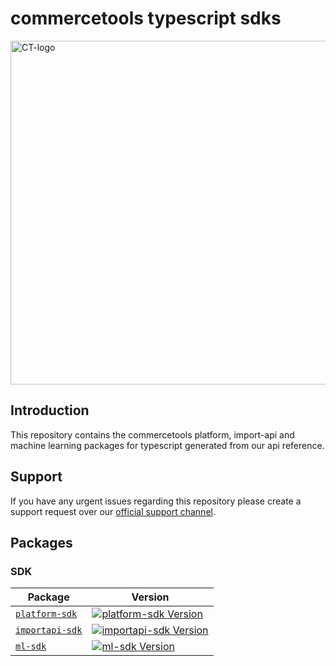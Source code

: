 # commercetools typescript sdks

<img src="http://dev.commercetools.com/assets/img/CT-logo.svg" width="550px" alt="CT-logo"></img>

## Introduction

This repository contains the commercetools platform, import-api and machine learning packages for typescript generated from our api reference.

<p align="center">
  
</p>

## Support

If you have any urgent issues regarding this repository please create a support request over our [official support channel](http://support.commercetools.com).

## Packages

### SDK

| Package                                    | Version                                                               |
| ------------------------------------------ | --------------------------------------------------------------------- |
| [`platform-sdk`](/packages/importapi-sdk) | [![platform-sdk Version][platform-sdk-icon]][platform-sdk-version]    |
| [`importapi-sdk`](/packages/importapi-sdk) | [![importapi-sdk Version][importapi-sdk-icon]][importapi-sdk-version] |
| [`ml-sdk`](/packages/importapi-sdk)        | [![ml-sdk Version][ml-sdk-icon]][ml-sdk-version]                      |

[platform-sdk-version]: https://www.npmjs.com/package/@commercetools/platform-sdk
[platform-sdk-icon]: https://img.shields.io/npm/v/@commercetools/platform-sdk.svg?style=flat-square
[importapi-sdk-version]: https://www.npmjs.com/package/@commercetools/platform-sdk
[importapi-sdk-icon]: https://img.shields.io/npm/v/@commercetools/platform-sdk.svg?style=flat-square
[ml-sdk-version]: https://www.npmjs.com/package/@commercetools/platform-sdk
[ml-sdk-icon]: https://img.shields.io/npm/v/@commercetools/platform-sdk.svg?style=flat-square

